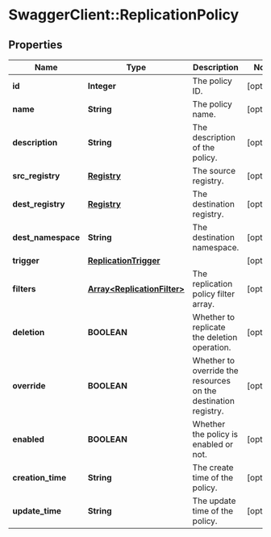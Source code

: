 # SwaggerClient::ReplicationPolicy

## Properties
Name | Type | Description | Notes
------------ | ------------- | ------------- | -------------
**id** | **Integer** | The policy ID. | [optional] 
**name** | **String** | The policy name. | [optional] 
**description** | **String** | The description of the policy. | [optional] 
**src_registry** | [**Registry**](Registry.md) | The source registry. | [optional] 
**dest_registry** | [**Registry**](Registry.md) | The destination registry. | [optional] 
**dest_namespace** | **String** | The destination namespace. | [optional] 
**trigger** | [**ReplicationTrigger**](ReplicationTrigger.md) |  | [optional] 
**filters** | [**Array&lt;ReplicationFilter&gt;**](ReplicationFilter.md) | The replication policy filter array. | [optional] 
**deletion** | **BOOLEAN** | Whether to replicate the deletion operation. | [optional] 
**override** | **BOOLEAN** | Whether to override the resources on the destination registry. | [optional] 
**enabled** | **BOOLEAN** | Whether the policy is enabled or not. | [optional] 
**creation_time** | **String** | The create time of the policy. | [optional] 
**update_time** | **String** | The update time of the policy. | [optional] 


